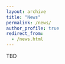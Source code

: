 ```yaml
---
layout: archive
title: "News"
permalink: /news/
author_profile: true
redirect_from: 
  - /news.html
---
```


TBD